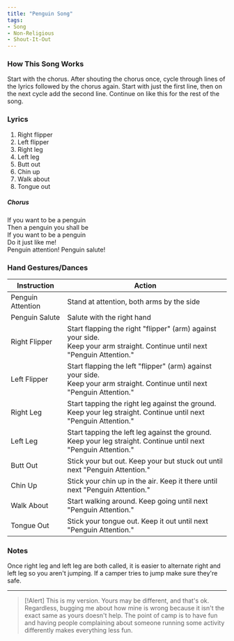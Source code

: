 ```yaml
---
title: "Penguin Song"
tags:
- Song
- Non-Religious
- Shout-It-Out
---
```


### How This Song Works

Start with the chorus. After shouting the chorus once, cycle through lines of the lyrics followed by the chorus again. Start with just the first line, then on the next cycle add the second line. Continue on like this for the rest of the song.

### Lyrics

1. Right flipper  
2. Left flipper  
3. Right leg  
4. Left leg  
5. Butt out  
6. Chin up 
7. Walk about
8. Tongue out

##### Chorus

If you want to be a penguin  
Then a penguin you shall be  
If you want to be a penguin  
Do it just like me!  
Penguin attention! Penguin salute!

### Hand Gestures/Dances

| Instruction       | Action                                                                                                                          |
| ----------------- | ------------------------------------------------------------------------------------------------------------------------------- |
| Penguin Attention | Stand at attention, both arms by the side                                                                                       |
| Penguin Salute    | Salute with the right hand                                                                                                      |
| Right Flipper     | Start flapping the right "flipper" (arm) against your side.<br>Keep your arm straight. Continue until next "Penguin Attention." |
| Left Flipper      | Start flapping the left "flipper" (arm) against your side.<br>Keep your arm straight. Continue until next "Penguin Attention."  |
| Right Leg         | Start tapping the right leg against the ground.<br>Keep your leg straight. Continue until next "Penguin Attention."             |
| Left Leg          | Start tapping the left leg against the ground.<br>Keep your leg straight. Continue until next "Penguin Attention."              |
| Butt Out          | Stick your but out. Keep your but stuck out until next "Penguin Attention."                                                     |
| Chin Up           | Stick your chin up in the air. Keep it there until next "Penguin Attention."                                                    |
| Walk About        | Start walking around. Keep going until next "Penguin Attention."                                                                |
| Tongue Out        | Stick your tongue out. Keep it out until next "Penguin Attention."                                                              | 

### Notes

Once right leg and left leg are both called, it is easier to alternate right and left leg so you aren't jumping. If a camper tries to jump make sure they're safe. 

---

>[!Alert]
> This is my version. Yours may be different, and that's ok. Regardless, bugging me about how mine is wrong because it isn't the exact same as yours doesn't help. The point of camp is to have fun and having people complaining about someone running some activity differently makes everything less fun.

